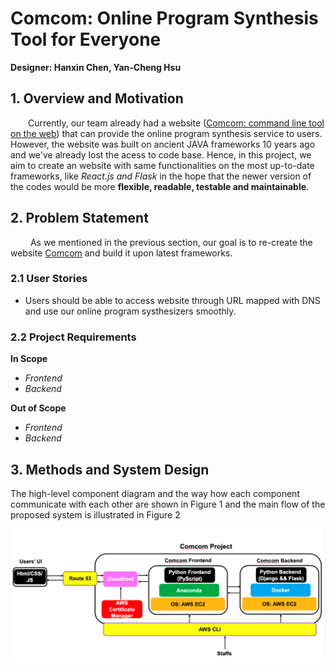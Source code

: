 # **Comcom**: Online Program Synthesis Tool for Everyone
**Designer: Hanxin Chen, Yan-Cheng Hsu**
## 1. Overview and Motivation
&emsp;&emsp;Currently, our team already had a website  ([Comcom: command line tool on the web](http://comcom.csail.mit.edu/comcom/#welcome)) that can provide the online program synthesis service to users. However, the website was built on ancient JAVA frameworks 10 years ago and we've already lost the acess to code base. Hence, in this project, we aim to create an website with same functionalities on the most up-to-date frameworks, like <i>React.js and Flask</i> in the hope that the newer version of the codes would be more **flexible, readable, testable and maintainable**. 
## 2. Problem Statement 
&emsp;&emsp; As we mentioned in the previous section, our goal is to re-create the website [Comcom](http://comcom.csail.mit.edu/comcom/#welcome) and build it upon latest frameworks.  
### 2.1 User Stories
<ul>
    <li>
        Users should be able to access website through URL mapped with DNS and use our online program systhesizers smoothly. 
    </li>
</ul>

### 2.2 Project Requirements 
**In Scope**
<ul>
    <li><i>Frontend</i></li> 
    <li><i>Backend</i></li>
</ul>

**Out of Scope**
<ul>
    <li><i>Frontend</i></li>
    <li><i>Backend</i></li>
</ul>

## 3. Methods and System Design
The high-level component diagram and the way how each component communicate with each other are shown in Figure 1 and the main flow of the proposed system is illustrated in Figure 2

![Figure 1](https://github.com/Yan-Cheng-Hsu/ComCom-SystemDesignDocuments/blob/master/docs/Figure1.png)